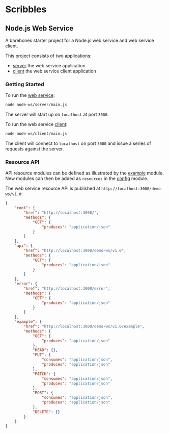 # Scribbles

## Node.js Web Service

A barebones starter project for a Node.js web service and web service client.

This project consists of two applications:

- [server](./node-ws/server) the web service application
- [client](./node-ws/client) the web service client application

### Getting Started

To run the [web service](./node-ws/server/):

```sh
node node-ws/server/main.js
```

The server will start up on `localhost` at port `3000`.

To run the web service [client](./node-ws/client/):

```sh
node node-ws/client/main.js
```
The client will connect to `localhost` on port `3000` and issue a series of requests against the server.

### Resource API

API resource modules can be defined as illustrated by the [example](./node-ws/server/resources/example.js) module.
New modules can then be added as `resources` in the [config](./node-ws/server/config.js) module.

The web service resource API is published at `http://localhost:3000/demo-ws/v1.0`:

```json
{
    "root": {
        "href": "http://localhost:3000/",
        "methods": {
            "GET": {
                "produces": "application/json"
            }
        }
    },
    "api": {
        "href": "http://localhost:3000/demo-ws/v1.0",
        "methods": {
            "GET": {
                "produces": "application/json"
            }
        }
    },
    "error": {
        "href": "http://localhost:3000/error",
        "methods": {
            "GET": {
                "produces": "application/json"
            }
        }
    },
    "example": {
        "href": "http://localhost:3000/demo-ws/v1.0/example",
        "methods": {
            "GET": {
                "produces": "application/json"
            },
            "HEAD": {},
            "PUT": {
                "consumes": "application/json",
                "produces": "application/json"
            },
            "PATCH": {
                "consumes": "application/json",
                "produces": "application/json"
            },
            "POST": {
                "consumes": "application/json",
                "produces": "application/json"
            },
            "DELETE": {}
        }
    }
}
```

